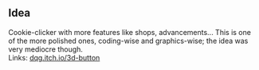 ## Idea
Cookie-clicker with more features like shops, advancements...
This is one of the more polished ones, coding-wise and graphics-wise; the idea was very mediocre though.
<br>
Links: <a href="https://dqg.itch.io/3d-button">dqg.itch.io/3d-button</a>
